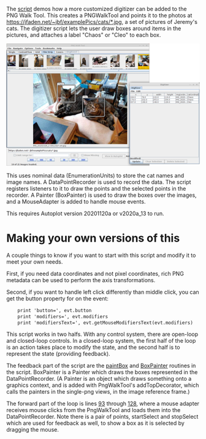 The <a href='pngwalkCustomDigitizer.jy'>script</a> demos how a more customized digitizer can be added to the PNG Walk Tool.
This creates a PNGWalkTool and points it to the photos at
https://jfaden.net/~jbf/examplePics/cats/*.jpg, a set of pictures of Jeremy's
cats.  The digitizer script lets the user draw boxes around items in the 
pictures, and attaches a label "Chaos" or "Cleo" to each box.  

<img src='20201120_153056.png' width=600>

This uses nominal data (EnumerationUnits) to store the cat names and image names.
A DataPointRecorder is used to record the data.  The script registers listeners to
it to draw the points and the selected points in the recorder.  A Painter 
(BoxPainter) is used to draw the boxes over the images, and a MouseAdapter is
added to handle mouse events.

This requires Autoplot version 20201120a or v2020a_13 to run.

# Making your own versions of this
A couple things to know if you want to start with this script and modify it to meet 
your own needs.  

First, if you need data coordinates and not pixel coordinates, rich PNG 
metadata can be used to perform the axis transformations.

Second, if you want to handle left click differently than middle click, you can
get the button property for on the event:
~~~~~
    print 'button=', evt.button
    print 'modifiers=', evt.modifiers
    print 'modifiersText=', evt.getMouseModifiersText(evt.modifiers)
~~~~~

This script works in two halfs.  With any control system, there are open-loop 
and closed-loop controls.  In a closed-loop system, the first half of the loop 
is an action takes place to modify the state, and the second half is to 
represent the state (providing feedback).  

The feedback part of the script are
the <a href='https://github.com/autoplot/dev/blob/9cec11b4e74381c87ddf3c5cb80e623ef25c6ead/demos/2020/20201119/pngwalkCustomDigitizer.jy#L39'>
paintBox</a> and <a href='https://github.com/autoplot/dev/blob/9cec11b4e74381c87ddf3c5cb80e623ef25c6ead/demos/2020/20201119/pngwalkCustomDigitizer.jy#L70'>
BoxPainter</a> routines in the script.  BoxPainter is a Painter which draws
the boxes represented in the DataPointRecorder.  (A Painter is an object which
draws something onto a graphics context, and is added with PngWalkTool's 
addTopDecorator, which calls the painters in the single-png views, in the
image reference frame.)  

The forward part of the loop is lines <a href='https://github.com/autoplot/dev/blob/9cec11b4e74381c87ddf3c5cb80e623ef25c6ead/demos/2020/20201119/pngwalkCustomDigitizer.jy#L93'>
93</a> through <a href='https://github.com/autoplot/dev/blob/9cec11b4e74381c87ddf3c5cb80e623ef25c6ead/demos/2020/20201119/pngwalkCustomDigitizer.jy#L128'>
128</a>, where a mouse adapter receives mouse clicks from the PngWalkTool and loads them into the DataPointRecorder.  Note there is a pair of points,
startSelect and stopSelect which are used for feedback as well, to show a box as it is selected by dragging the mouse.





